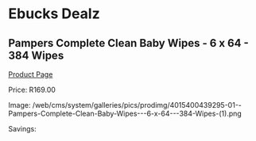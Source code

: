 
# Ebucks Dealz
## Pampers Complete Clean Baby Wipes - 6 x 64 - 384 Wipes
[Product Page](https://www.ebucks.com/web/shop/productSelected.do?prodId=1224558533&catId=1186088243)

Price: R169.00

Image: /web/cms/system/galleries/pics/prodimg/4015400439295-01--Pampers-Complete-Clean-Baby-Wipes---6-x-64---384-Wipes-(1).png

Savings: 


	